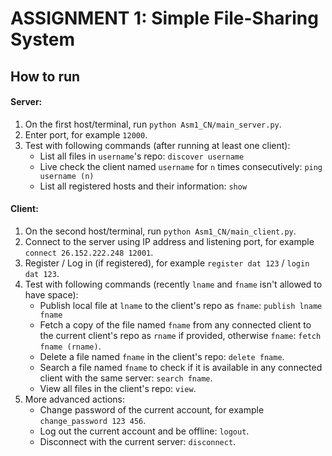﻿# ASSIGNMENT 1: Simple File-Sharing System
## How to run
#### Server:
1. On the first host/terminal, run `python Asm1_CN/main_server.py`.
2. Enter port, for example `12000`.
3. Test with following commands (after running at least one client):
    - List all files in `username`'s repo: `discover username`
    - Live check the client named `username` for `n` times consecutively: `ping username (n)`
    - List all registered hosts and their information: `show`

#### Client:
1. On the second host/terminal, run `python Asm1_CN/main_client.py`.
2. Connect to the server using IP address and listening port, for example `connect 26.152.222.248 12001`.
3. Register / Log in (if registered), for example `register dat 123` / `login dat 123`.
4. Test with following commands (recently `lname` and `fname` isn't allowed to have space):
    - Publish local file at `lname` to the client's repo as `fname`: `publish lname fname`
    - Fetch a copy of the file named `fname` from any connected client to the current client's repo as `rname` if provided, otherwise `fname`: `fetch fname (rname)`.
    - Delete a file named `fname` in the client's repo: `delete fname`.
    - Search a file named `fname` to check if it is available in any connected client with the same server: `search fname`.
    - View all files in the client's repo: `view`.
5. More advanced actions:
    - Change password of the current account, for example `change_password 123 456`.
    - Log out the current account and be offline: `logout`.
    - Disconnect with the current server: `disconnect`.
